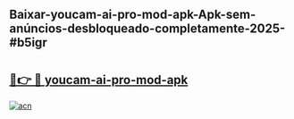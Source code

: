 ## Baixar-youcam-ai-pro-mod-apk-Apk-sem-anúncios-desbloqueado-completamente-2025-#b5igr

# <h2><a href="https://ainizakaria.my?title=youcam-ai-pro-mod-apk&ref=22M">🔗👉 🔴 youcam-ai-pro-mod-apk</a></h2>

[![acn](https://github.com/user-attachments/assets/0f9c940e-d8b0-45ae-aac7-cd30a18b3e1c)](https://ainizakaria.my?title=youcam-ai-pro-mod-apk&ref=22M)

